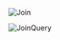
![Join](https://github.com/user-attachments/assets/03e289e1-9459-4c9e-8802-cc9ef05eba3a)

![JoinQuery](https://github.com/user-attachments/assets/f1b5f431-393a-46b8-a1f7-87a71b514a1d)
